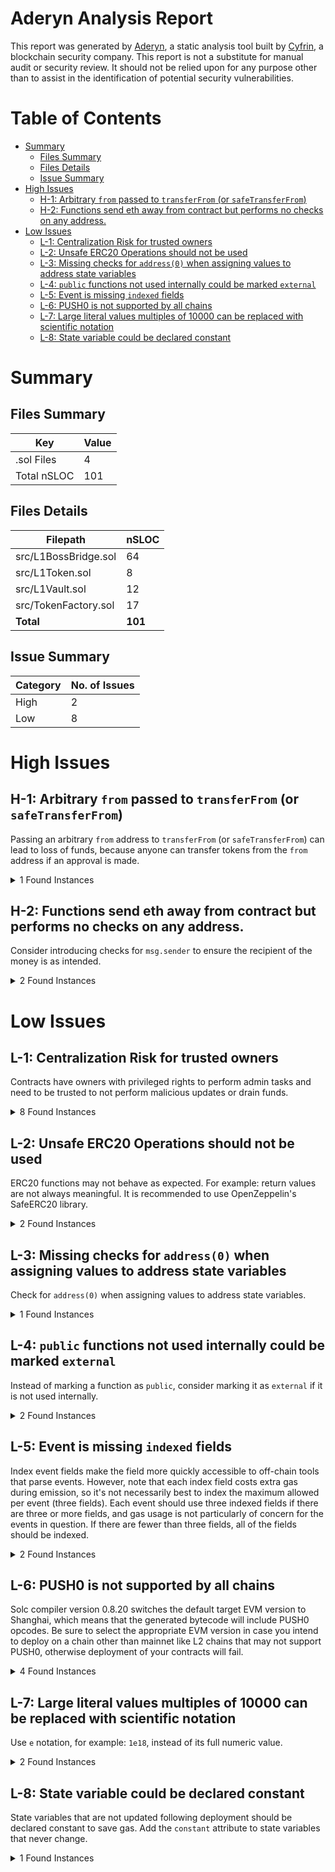 # Aderyn Analysis Report

This report was generated by [Aderyn](https://github.com/Cyfrin/aderyn), a static analysis tool built by [Cyfrin](https://cyfrin.io), a blockchain security company. This report is not a substitute for manual audit or security review. It should not be relied upon for any purpose other than to assist in the identification of potential security vulnerabilities.
# Table of Contents

- [Summary](#summary)
  - [Files Summary](#files-summary)
  - [Files Details](#files-details)
  - [Issue Summary](#issue-summary)
- [High Issues](#high-issues)
  - [H-1: Arbitrary `from` passed to `transferFrom` (or `safeTransferFrom`)](#h-1-arbitrary-from-passed-to-transferfrom-or-safetransferfrom)
  - [H-2: Functions send eth away from contract but performs no checks on any address.](#h-2-functions-send-eth-away-from-contract-but-performs-no-checks-on-any-address)
- [Low Issues](#low-issues)
  - [L-1: Centralization Risk for trusted owners](#l-1-centralization-risk-for-trusted-owners)
  - [L-2: Unsafe ERC20 Operations should not be used](#l-2-unsafe-erc20-operations-should-not-be-used)
  - [L-3: Missing checks for `address(0)` when assigning values to address state variables](#l-3-missing-checks-for-address0-when-assigning-values-to-address-state-variables)
  - [L-4: `public` functions not used internally could be marked `external`](#l-4-public-functions-not-used-internally-could-be-marked-external)
  - [L-5: Event is missing `indexed` fields](#l-5-event-is-missing-indexed-fields)
  - [L-6: PUSH0 is not supported by all chains](#l-6-push0-is-not-supported-by-all-chains)
  - [L-7: Large literal values multiples of 10000 can be replaced with scientific notation](#l-7-large-literal-values-multiples-of-10000-can-be-replaced-with-scientific-notation)
  - [L-8: State variable could be declared constant](#l-8-state-variable-could-be-declared-constant)


# Summary

## Files Summary

| Key | Value |
| --- | --- |
| .sol Files | 4 |
| Total nSLOC | 101 |


## Files Details

| Filepath | nSLOC |
| --- | --- |
| src/L1BossBridge.sol | 64 |
| src/L1Token.sol | 8 |
| src/L1Vault.sol | 12 |
| src/TokenFactory.sol | 17 |
| **Total** | **101** |


## Issue Summary

| Category | No. of Issues |
| --- | --- |
| High | 2 |
| Low | 8 |


# High Issues

## H-1: Arbitrary `from` passed to `transferFrom` (or `safeTransferFrom`)

Passing an arbitrary `from` address to `transferFrom` (or `safeTransferFrom`) can lead to loss of funds, because anyone can transfer tokens from the `from` address if an approval is made.  

<details><summary>1 Found Instances</summary>


- Found in src/L1BossBridge.sol [Line: 74](src/L1BossBridge.sol#L74)

	```solidity
	        token.safeTransferFrom(from, address(vault), amount);
	```

</details>



## H-2: Functions send eth away from contract but performs no checks on any address.

Consider introducing checks for `msg.sender` to ensure the recipient of the money is as intended.

<details><summary>2 Found Instances</summary>


- Found in src/L1BossBridge.sol [Line: 91](src/L1BossBridge.sol#L91)

	```solidity
	    function withdrawTokensToL1(address to, uint256 amount, uint8 v, bytes32 r, bytes32 s) external {
	```

- Found in src/L1BossBridge.sol [Line: 112](src/L1BossBridge.sol#L112)

	```solidity
	    function sendToL1(uint8 v, bytes32 r, bytes32 s, bytes memory message) public nonReentrant whenNotPaused {
	```

</details>



# Low Issues

## L-1: Centralization Risk for trusted owners

Contracts have owners with privileged rights to perform admin tasks and need to be trusted to not perform malicious updates or drain funds.

<details><summary>8 Found Instances</summary>


- Found in src/L1BossBridge.sol [Line: 27](src/L1BossBridge.sol#L27)

	```solidity
	contract L1BossBridge is Ownable, Pausable, ReentrancyGuard {
	```

- Found in src/L1BossBridge.sol [Line: 49](src/L1BossBridge.sol#L49)

	```solidity
	    function pause() external onlyOwner {
	```

- Found in src/L1BossBridge.sol [Line: 53](src/L1BossBridge.sol#L53)

	```solidity
	    function unpause() external onlyOwner {
	```

- Found in src/L1BossBridge.sol [Line: 57](src/L1BossBridge.sol#L57)

	```solidity
	    function setSigner(address account, bool enabled) external onlyOwner {
	```

- Found in src/L1Vault.sol [Line: 12](src/L1Vault.sol#L12)

	```solidity
	contract L1Vault is Ownable {
	```

- Found in src/L1Vault.sol [Line: 19](src/L1Vault.sol#L19)

	```solidity
	    function approveTo(address target, uint256 amount) external onlyOwner {
	```

- Found in src/TokenFactory.sol [Line: 11](src/TokenFactory.sol#L11)

	```solidity
	contract TokenFactory is Ownable {
	```

- Found in src/TokenFactory.sol [Line: 23](src/TokenFactory.sol#L23)

	```solidity
	    function deployToken(string memory symbol, bytes memory contractBytecode) public onlyOwner returns (address addr) {
	```

</details>



## L-2: Unsafe ERC20 Operations should not be used

ERC20 functions may not behave as expected. For example: return values are not always meaningful. It is recommended to use OpenZeppelin's SafeERC20 library.

<details><summary>2 Found Instances</summary>


- Found in src/L1BossBridge.sol [Line: 99](src/L1BossBridge.sol#L99)

	```solidity
	                abi.encodeCall(IERC20.transferFrom, (address(vault), to, amount))
	```

- Found in src/L1Vault.sol [Line: 20](src/L1Vault.sol#L20)

	```solidity
	        token.approve(target, amount);
	```

</details>



## L-3: Missing checks for `address(0)` when assigning values to address state variables

Check for `address(0)` when assigning values to address state variables.

<details><summary>1 Found Instances</summary>


- Found in src/L1Vault.sol [Line: 16](src/L1Vault.sol#L16)

	```solidity
	        token = _token;
	```

</details>



## L-4: `public` functions not used internally could be marked `external`

Instead of marking a function as `public`, consider marking it as `external` if it is not used internally.

<details><summary>2 Found Instances</summary>


- Found in src/TokenFactory.sol [Line: 23](src/TokenFactory.sol#L23)

	```solidity
	    function deployToken(string memory symbol, bytes memory contractBytecode) public onlyOwner returns (address addr) {
	```

- Found in src/TokenFactory.sol [Line: 31](src/TokenFactory.sol#L31)

	```solidity
	    function getTokenAddressFromSymbol(string memory symbol) public view returns (address addr) {
	```

</details>



## L-5: Event is missing `indexed` fields

Index event fields make the field more quickly accessible to off-chain tools that parse events. However, note that each index field costs extra gas during emission, so it's not necessarily best to index the maximum allowed per event (three fields). Each event should use three indexed fields if there are three or more fields, and gas usage is not particularly of concern for the events in question. If there are fewer than three fields, all of the fields should be indexed.

<details><summary>2 Found Instances</summary>


- Found in src/L1BossBridge.sol [Line: 40](src/L1BossBridge.sol#L40)

	```solidity
	    event Deposit(address from, address to, uint256 amount);
	```

- Found in src/TokenFactory.sol [Line: 14](src/TokenFactory.sol#L14)

	```solidity
	    event TokenDeployed(string symbol, address addr);
	```

</details>



## L-6: PUSH0 is not supported by all chains

Solc compiler version 0.8.20 switches the default target EVM version to Shanghai, which means that the generated bytecode will include PUSH0 opcodes. Be sure to select the appropriate EVM version in case you intend to deploy on a chain other than mainnet like L2 chains that may not support PUSH0, otherwise deployment of your contracts will fail.

<details><summary>4 Found Instances</summary>


- Found in src/L1BossBridge.sol [Line: 15](src/L1BossBridge.sol#L15)

	```solidity
	pragma solidity 0.8.20;
	```

- Found in src/L1Token.sol [Line: 2](src/L1Token.sol#L2)

	```solidity
	pragma solidity 0.8.20;
	```

- Found in src/L1Vault.sol [Line: 2](src/L1Vault.sol#L2)

	```solidity
	pragma solidity 0.8.20;
	```

- Found in src/TokenFactory.sol [Line: 2](src/TokenFactory.sol#L2)

	```solidity
	pragma solidity 0.8.20;
	```

</details>



## L-7: Large literal values multiples of 10000 can be replaced with scientific notation

Use `e` notation, for example: `1e18`, instead of its full numeric value.

<details><summary>2 Found Instances</summary>


- Found in src/L1BossBridge.sol [Line: 30](src/L1BossBridge.sol#L30)

	```solidity
	    uint256 public DEPOSIT_LIMIT = 100_000 ether;
	```

- Found in src/L1Token.sol [Line: 7](src/L1Token.sol#L7)

	```solidity
	    uint256 private constant INITIAL_SUPPLY = 1_000_000;
	```

</details>



## L-8: State variable could be declared constant

State variables that are not updated following deployment should be declared constant to save gas. Add the `constant` attribute to state variables that never change.

<details><summary>1 Found Instances</summary>


- Found in src/L1BossBridge.sol [Line: 30](src/L1BossBridge.sol#L30)

	```solidity
	    uint256 public DEPOSIT_LIMIT = 100_000 ether;
	```

</details>



